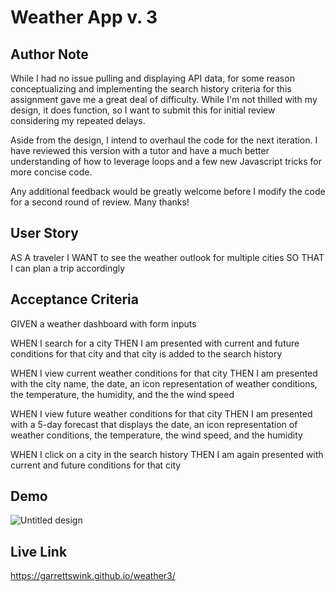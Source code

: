 # Weather App v. 3

## Author Note
While I had no issue pulling and displaying API data, for some reason conceptualizing and implementing the search history criteria for this assignment gave me a great deal of difficulty. While I'm not thilled with my design, it does function, so I want to submit this for initial review considering my repeated delays.

Aside from the design, I intend to overhaul the code for the next iteration. I have reviewed this  version with a tutor and have a much better understanding of how to leverage loops and a few new Javascript tricks for more concise code.

Any additional feedback would be greatly welcome before I modify the code for a second round of review. Many thanks!

## User Story
AS A traveler
I WANT to see the weather outlook for multiple cities
SO THAT I can plan a trip accordingly

## Acceptance Criteria
GIVEN a weather dashboard with form inputs

WHEN I search for a city
THEN I am presented with current and future conditions for that city and that city is added to the search history

WHEN I view current weather conditions for that city
THEN I am presented with the city name, the date, an icon 
representation of weather conditions, the temperature, the humidity, and the the wind speed

WHEN I view future weather conditions for that city
THEN I am presented with a 5-day forecast that displays the date, an 
icon representation of weather conditions, the temperature, the wind speed, and the humidity

WHEN I click on a city in the search history
THEN I am again presented with current and future conditions for that city

## Demo
![Untitled design](https://github.com/garrettswink/weather3/assets/22800055/258e568c-8049-4dfa-9e39-ebd7ecbff4c5)


## Live Link
https://garrettswink.github.io/weather3/

